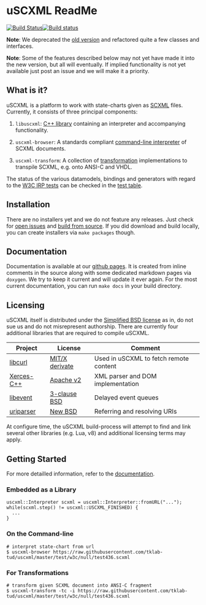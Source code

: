 # uSCXML ReadMe

[![Build Status](https://travis-ci.org/tklab-tud/uscxml.png?branch=master)](https://travis-ci.org/tklab-tud/uscxml)[![Build status](https://ci.appveyor.com/api/projects/status/b3mwo7w2qhtjal6f/branch/master?svg=true)](https://ci.appveyor.com/project/sradomski/uscxml/branch/master)

**Note**: We deprecated the [old version](https://github.com/tklab-tud/uscxml/tree/legacy-1.0) and refactored quite a few classes and interfaces.

**Note**: Some of the features described below may not yet have made it into the new version, but all will eventually. If implied functionality is not yet available just post an issue and we will make it a priority.

## What is it?

uSCXML is a platform to work with state-charts given as
[SCXML](http://www.w3.org/TR/scxml/) files. Currently, it consists of three principal components:

 1. `libuscxml`: [C++ library](#embedded-as-a-library) containing an interpreter and accompanying functionality.

 2. `uscxml-browser`: A standards compliant [command-line interpreter](#on-the-command-line) of SCXML documents.
 
 3. `uscxml-transform`: A collection of [transformation](#for-transformations) implementations to transpile SCXML, e.g. onto ANSI-C and VHDL.

The status of the various datamodels, bindings and generators with regard to the [W3C IRP
tests](https://www.w3.org/Voice/2013/scxml-irp/) can be checked in the [test
table](test/w3c/TESTS.md).

## Installation

There are no installers yet and we do not feature any releases. Just check for [open issues](https://github.com/tklab-tud/uscxml/issues) and [build from source](http://tklab-tud.github.io/uscxml/building.html). If you did download and build locally, you can create installers via `make packages` though.

## Documentation

Documentation is available at our [github pages](http://tklab-tud.github.io/uscxml/). It is created from inline comments in the source along with some dedicated markdown pages via `doxygen`. We try to keep it current and will update it ever again. For the most current documentation, you can run `make docs` in your build directory.

## Licensing

uSCXML itself is distributed under the [Simplified BSD license](http://www.opensource.org/licenses/bsd-license) as in, do not sue
us and do not misrepresent authorship. There are currently four additional libraries that are required to compile uSCXML.

| Project | License | Comment |
|---------|---------|---------|
| [libcurl](https://curl.haxx.se/libcurl/) | [MIT/X derivate](https://curl.haxx.se/docs/copyright.html) | Used in uSCXML to fetch remote content |
| [Xerces-C++](https://xerces.apache.org/xerces-c/) | [Apache v2](http://www.apache.org/licenses/LICENSE-2.0.html) | XML parser and DOM implementation |
| [libevent](http://libevent.org) | [3-clause BSD](http://libevent.org/LICENSE.txt) | Delayed event queues |
| [uriparser](http://uriparser.sourceforge.net) | [New BSD](https://sourceforge.net/p/uriparser/git/ci/master/tree/COPYING) | Referring and resolving URIs |

At configure time, the uSCXML build-process will attempt to find and link several other libraries (e.g. Lua, v8) and additional licensing terms may apply.

## Getting Started

For more detailled information, refer to the [documentation](http://tklab-tud.github.io/uscxml).

### Embedded as a Library
    uscxml::Interpreter scxml = uscxml::Interpreter::fromURL("...");
    while(scxml.step() != uscxml::USCXML_FINISHED) {
      ...
    }

### On the Command-line
    # interpret state-chart from url
    $ uscxml-browser https://raw.githubusercontent.com/tklab-tud/uscxml/master/test/w3c/null/test436.scxml

### For Transformations
    # transform given SCXML document into ANSI-C fragment
    $ uscxml-transform -tc -i https://raw.githubusercontent.com/tklab-tud/uscxml/master/test/w3c/null/test436.scxml
